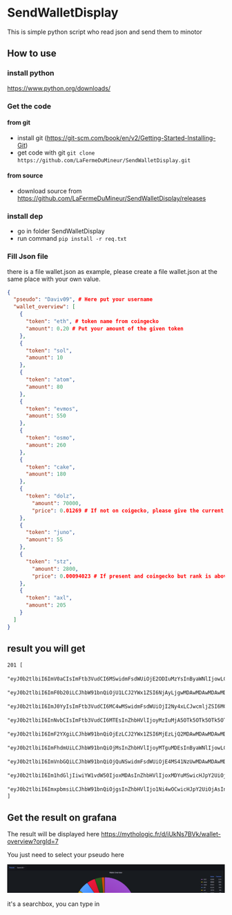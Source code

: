 # SendWalletDisplay
This is simple python script who read json and send them to minotor

## How to use

### install python 

https://www.python.org/downloads/

### Get the code

#### from git

- install git (https://git-scm.com/book/en/v2/Getting-Started-Installing-Git)
- get code with git `git clone https://github.com/LaFermeDuMineur/SendWalletDisplay.git`

#### from source

- download source from https://github.com/LaFermeDuMineur/SendWalletDisplay/releases

### install dep

- go in folder SendWalletDisplay
- run command `pip install -r req.txt`

### Fill Json file

there is a file wallet.json as example, please create a file wallet.json at the same place with your own value.

````json
{
  "pseudo": "Daviv09", # Here put your username
  "wallet_overview": [
    {
      "token": "eth", # token name from coingecko
      "amount": 0.20 # Put your amount of the given token
    },
    {
      "token": "sol",
      "amount": 10
    },
    {
      "token": "atom",
      "amount": 80
    },
    {
      "token": "evmos",
      "amount": 550
    },
    {
      "token": "osmo",
      "amount": 260
    },
    {
      "token": "cake",
      "amount": 180
    },
    {
      "token": "dolz",
        "amount": 70000,
        "price": 0.01269 # If not on coigecko, please give the current price
    },
    {
      "token": "juno",
      "amount": 55
    },
    {
      "token": "stz",
        "amount": 2800,
        "price": 0.00094023 # If present and coingecko but rank is above 300, please give price too
    },
    {
      "token": "axl",
      "amount": 205
    }
  ]
}


````

## result you will get

````shell
201 [
    "eyJ0b2tlbiI6ImV0aCIsImFtb3VudCI6MSwidmFsdWUiOjE2ODIuMzYsInByaWNlIjowLCJwc2V1ZG8iOiJUaGVMdWMiLCJAdGltZXN0YW1wIjoiMjAyMy0wMy0yMlQxNzo1MzowNSswMTowMCJ9",
    "eyJ0b2tlbiI6ImF0b20iLCJhbW91bnQiOjU1LCJ2YWx1ZSI6NjAyLjgwMDAwMDAwMDAwMDEsInByaWNlIjowLCJwc2V1ZG8iOiJUaGVMdWMiLCJAdGltZXN0YW1wIjoiMjAyMy0wMy0yMlQxNzo1MzowNSswMTowMCJ9",
    "eyJ0b2tlbiI6ImJ0YyIsImFtb3VudCI6MC4wMSwidmFsdWUiOjI2Ny4xLCJwcmljZSI6MCwicHNldWRvIjoiVGhlTHVjIiwiQHRpbWVzdGFtcCI6IjIwMjMtMDMtMjJUMTc6NTM6MDUrMDE6MDAifQ==",
    "eyJ0b2tlbiI6InNvbCIsImFtb3VudCI6MTEsInZhbHVlIjoyMzIuMjA5OTk5OTk5OTk5OTgsInByaWNlIjowLCJwc2V1ZG8iOiJUaGVMdWMiLCJAdGltZXN0YW1wIjoiMjAyMy0wMy0yMlQxNzo1MzowNSswMTowMCJ9",
    "eyJ0b2tlbiI6ImF2YXgiLCJhbW91bnQiOjEzLCJ2YWx1ZSI6MjEzLjQ2MDAwMDAwMDAwMDA0LCJwcmljZSI6MCwicHNldWRvIjoiVGhlTHVjIiwiQHRpbWVzdGFtcCI6IjIwMjMtMDMtMjJUMTc6NTM6MDUrMDE6MDAifQ==",
    "eyJ0b2tlbiI6ImFhdmUiLCJhbW91bnQiOjMsInZhbHVlIjoyMTguMDEsInByaWNlIjowLCJwc2V1ZG8iOiJUaGVMdWMiLCJAdGltZXN0YW1wIjoiMjAyMy0wMy0yMlQxNzo1MzowNSswMTowMCJ9",
    "eyJ0b2tlbiI6ImVnbGQiLCJhbW91bnQiOjQuNSwidmFsdWUiOjE4MS41NzUwMDAwMDAwMDAwMiwicHJpY2UiOjAsInBzZXVkbyI6IlRoZUx1YyIsIkB0aW1lc3RhbXAiOiIyMDIzLTAzLTIyVDE3OjUzOjA1KzAxOjAwIn0=",
    "eyJ0b2tlbiI6Im1hdGljIiwiYW1vdW50IjoxMDAsInZhbHVlIjoxMDYuMSwicHJpY2UiOjAsInBzZXVkbyI6IlRoZUx1YyIsIkB0aW1lc3RhbXAiOiIyMDIzLTAzLTIyVDE3OjUzOjA1KzAxOjAwIn0=",
    "eyJ0b2tlbiI6ImxpbmsiLCJhbW91bnQiOjgsInZhbHVlIjo1Ni4wOCwicHJpY2UiOjAsInBzZXVkbyI6IlRoZUx1YyIsIkB0aW1lc3RhbXAiOiIyMDIzLTAzLTIyVDE3OjUzOjA1KzAxOjAwIn0="
]
````
## Get the result on grafana

The result will be displayed here https://mythologic.fr/d/iUkNs7BVk/wallet-overview?orgId=7

You just need to select your pseudo here

![img.png](img.png)

it's a searchbox, you can type in
